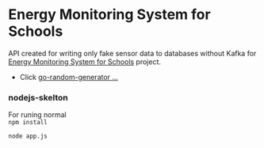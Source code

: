 
# Energy Monitoring System for Schools

API created for writing only fake sensor data to databases without Kafka for [Energy Monitoring System for Schools](https://github.com/P149-Bootcamp-Graduation-Project/Group3) project.


- Click [go-random-generator ...](https://github.com/ivanbarayev/go-random-generator) 


### nodejs-skelton 

For runing normal  
```npm install```
 
```node app.js```
